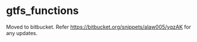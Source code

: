 gtfs_functions
==============

Moved to bitbucket. Refer https://bitbucket.org/snippets/alaw005/yqzAK for any updates.
